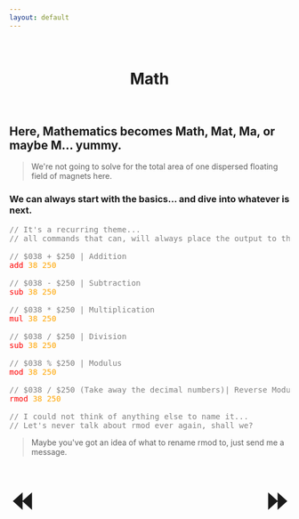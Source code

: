 ```yaml
---
layout: default
---
```


<style>
	a {
    text-decoration: none;
		font-weight: bold;
	}
	.center_text {
		text-align: center;
	}
	.arrows {
		font-size: 50px;
	}
	.command {
		color: red;
	}
	.string {
		color: yellow;
	}
	.index {
		color: orange;
	}
	.comment {
		color: grey;
	}
</style>

<br>

<h1 class="center_text"><a href="math.html">Math</a></h1>

<br>

<h2>Here, Mathematics becomes Math, Mat, Ma, or maybe M... yummy.</h2>

<blockquote>
We're not going to solve for the total area of one dispersed floating field of magnets here.
</blockquote>

<h3>We can always start with the basics... and dive into whatever is next.</h3>

<pre>
<span class="comment">// It's a recurring theme...</span>
<span class="comment">// all commands that can, will always place the output to the first given memory index.</span>

<span class="comment">// $038 + $250 | Addition</span>
<span class="command">add</span> <span class="index">38 250</span>

<span class="comment">// $038 - $250 | Subtraction</span>
<span class="command">sub</span> <span class="index">38 250</span>

<span class="comment">// $038 * $250 | Multiplication</span>
<span class="command">mul</span> <span class="index">38 250</span>

<span class="comment">// $038 / $250 | Division</span>
<span class="command">sub</span> <span class="index">38 250</span>

<span class="comment">// $038 % $250 | Modulus</span>
<span class="command">mod</span> <span class="index">38 250</span>

<span class="comment">// $038 / $250 (Take away the decimal numbers)| Reverse Modulus</span>
<span class="command">rmod</span> <span class="index">38 250</span>

<span class="comment">// I could not think of anything else to name it...</span>
<span class="comment">// Let's never talk about rmod ever again, shall we?</span>
</pre>

<blockquote>
Maybe you've got an idea of what to rename rmod to, just send me a message.
</blockquote>

<br>

<a href="variables.html" class="arrows" style="float: left;">⏪️</a>
<a href="under_construction.html" class="arrows" style="float: right;">⏩</a>

